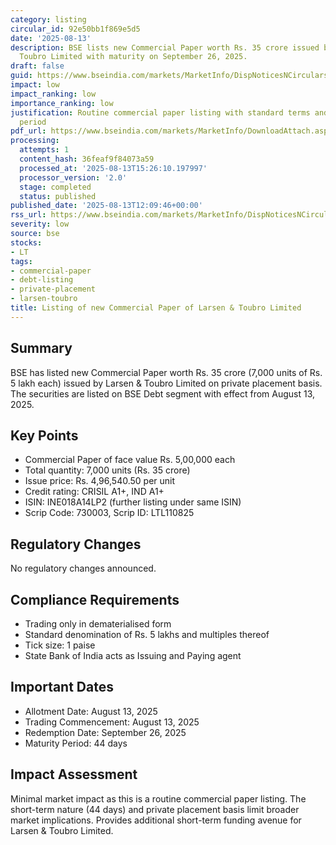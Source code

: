 ```yaml
---
category: listing
circular_id: 92e50bb1f869e5d5
date: '2025-08-13'
description: BSE lists new Commercial Paper worth Rs. 35 crore issued by Larsen &
  Toubro Limited with maturity on September 26, 2025.
draft: false
guid: https://www.bseindia.com/markets/MarketInfo/DispNoticesNCirculars.aspx?Noticeid={731C4789-CA2C-4FD0-9C06-0DF015388E94}&noticeno=20250813-40&dt=08/13/2025&icount=40&totcount=65&flag=0
impact: low
impact_ranking: low
importance_ranking: low
justification: Routine commercial paper listing with standard terms and short maturity
  period
pdf_url: https://www.bseindia.com/markets/MarketInfo/DownloadAttach.aspx?id=20250813-40&attachedId=
processing:
  attempts: 1
  content_hash: 36feaf9f84073a59
  processed_at: '2025-08-13T15:26:10.197997'
  processor_version: '2.0'
  stage: completed
  status: published
published_date: '2025-08-13T12:09:46+00:00'
rss_url: https://www.bseindia.com/markets/MarketInfo/DispNoticesNCirculars.aspx?Noticeid={731C4789-CA2C-4FD0-9C06-0DF015388E94}&noticeno=20250813-40&dt=08/13/2025&icount=40&totcount=65&flag=0
severity: low
source: bse
stocks:
- LT
tags:
- commercial-paper
- debt-listing
- private-placement
- larsen-toubro
title: Listing of new Commercial Paper of Larsen & Toubro Limited
---
```


## Summary

BSE has listed new Commercial Paper worth Rs. 35 crore (7,000 units of Rs. 5 lakh each) issued by Larsen & Toubro Limited on private placement basis. The securities are listed on BSE Debt segment with effect from August 13, 2025.

## Key Points

- Commercial Paper of face value Rs. 5,00,000 each
- Total quantity: 7,000 units (Rs. 35 crore)
- Issue price: Rs. 4,96,540.50 per unit
- Credit rating: CRISIL A1+, IND A1+
- ISIN: INE018A14LP2 (further listing under same ISIN)
- Scrip Code: 730003, Scrip ID: LTL110825

## Regulatory Changes

No regulatory changes announced.

## Compliance Requirements

- Trading only in dematerialised form
- Standard denomination of Rs. 5 lakhs and multiples thereof
- Tick size: 1 paise
- State Bank of India acts as Issuing and Paying agent

## Important Dates

- Allotment Date: August 13, 2025
- Trading Commencement: August 13, 2025
- Redemption Date: September 26, 2025
- Maturity Period: 44 days

## Impact Assessment

Minimal market impact as this is a routine commercial paper listing. The short-term nature (44 days) and private placement basis limit broader market implications. Provides additional short-term funding avenue for Larsen & Toubro Limited.